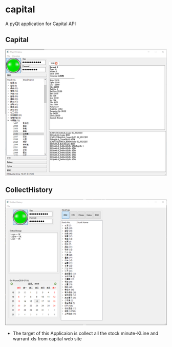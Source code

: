 # capital
A pyQt application for Capital API

## Capital 
![image](doc/capital-api.png)

## CollectHistory
![image](doc/collecthistory.png)
* The target of this Applicaion is collect all the stock minute-KLine and warrant xls from capital web site

